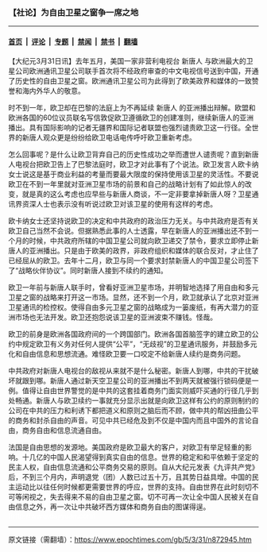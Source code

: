 ### 【社论】为自由卫星之窗争一席之地

---

#### [首页](../../../..?n872945) &nbsp;|&nbsp; [评论](../../../../../epoch-comment?n872945) &nbsp;|&nbsp; [专题](../../../../../epoch-special?n872945) &nbsp;|&nbsp; [禁闻](../../../../../epoch-news?n872945) &nbsp;|&nbsp; [禁书](../../../../../books?n872945) &nbsp;|&nbsp; [翻墙](https://github.com/gfw-breaker/nogfw/blob/master/README.md?n872945)


<div class="post_content" id="artbody" itemprop="articleBody">
 <!-- article content begin -->
 <p>
  【大纪元3月31日讯】去年五月，美国一家非营利电视台
  <ok href="https://www.epochtimes.com/gb/tag/%E6%96%B0%E5%94%90%E4%BA%BA.html">
   新唐人
  </ok>
  与欧洲最大的卫星公司欧洲通讯卫星公司联手首次将不经政府审查的中文电视信号送到中国，开通了历史性的自由卫星之窗。欧洲通讯卫星公司为此得到了欧美政界和媒体的一致赞誉和海内外华人的敬意。
 </p>
 <p>
  时不到一年，欧卫却在巴黎的法庭上为不再延续
  <ok href="https://www.epochtimes.com/gb/tag/%E6%96%B0%E5%94%90%E4%BA%BA.html">
   新唐人
  </ok>
  的亚洲播出辩解。欧盟和欧洲各国的60位议员联名写信敦促欧卫遵循欧卫的创建准则，继续新唐人的亚洲播出。具有国际影响的记者无疆界和国际记者联盟也强烈谴责欧卫这一行径。全世界的新唐人观众更是纷纷给欧卫电话电传呼吁欧卫重新考虑。
 </p>
 <p>
  怎么回事呢？是什么让欧卫背弃自己的历史性成功之举而遭世人谴责呢？直到新唐人电视台把欧卫告上了巴黎法庭时，欧卫才对此事有了个说法。欧卫发言人欧卡纳女士说这是基于商业利益的考量而要最大限度的保持使用该卫星的灵活性。不要说欧卫在不到一年里就对亚洲卫星市场的前景和自己的战略计划有了如此惊人的改变，就是真的这么考虑也应早些与新唐人商谈，不一定非要拿掉新唐人呀？卫星通讯界资深人士也表示没有听说过欧卫对该卫星的使用有这样的考虑。
 </p>
 <p>
  欧卡纳女士还坚持说欧卫的决定和中共政府的政治压力无关。与中共政府是否有关欧卫自己当然不会说。但据熟悉此事的人士透露，早在新唐人的亚洲播出还不到一个月的时候，中共政府所辖的中国卫星公司就向欧卫递交了禁令，要求立即停止新唐人的亚洲播出。只是由于欧美的政界，非政府组织和媒体的联合反对，才止住了已经屈从的欧卫。去年十二月，欧卫与同一个要求封禁新唐人的中国卫星公司签下了“战略伙伴协议”。同时新唐人接到不续约的通知。
 </p>
 <p>
  欧卫一年前与新唐人联手时，曾看好亚洲卫星市场，并明智地选择了用自由和多元卫星之窗的战略来打开这一市场。显然，还不到一个月，欧卫就承认了北京对亚洲卫星通讯的检控权。使得自由多元卫星之窗的战略成为一篓废纸，有再大潜力的亚洲市场也无法开发。欧卫还抱怨说该卫星的亚洲波束不赚钱。怪哉。
 </p>
 <p>
  欧卫的前身是欧洲各国政府间的一个跨国部门。欧洲各国首脑签字的建立欧卫的公约中规定欧卫有义务对任何人提供“公平”，“无歧视”的卫星通讯服务，并鼓励多元化和自由信息和思想流通。难怪欧卫要一口咬定不给新唐人续约是商务问题。
 </p>
 <p>
  中共政府对新唐人电视台的敌视从来就不是什么秘密。新唐人到哪，中共的干扰破坏就跟到哪。新唐人通过新天空卫星公司的亚洲播出不到两天就被强行锁码便是一例。值得让自由世界警觉的是中共的这套挂着商务门面实则威吓买通的行径几乎到处畅通。新唐人与欧卫续约一事就充分显示出就是向欧卫这样有公约的原则制约的公司在中共的压力和利诱下都把道义和原则之脑后而不顾，做中共的帮凶扭曲公平的商务和封杀自由的声音。可见中共已经危及到不仅是中国内而且中国外的言论自由，商务自由和信息流通自由。
 </p>
 <p>
  法国是自由思想的发源地。美国政府是欧卫最大的客户，对欧卫有举足轻重的影响。十几亿的中国人民渴望得到真实自由的信息。世界的稳定和和平依赖于坚定的民主人权，自由信息流通和公平商务交易的原则。自从大纪元发表《九评共产党》后，不到三个月内，声明退党（团）人数已过五十万，且其势日益具增。中国的民主运动比以往任何时候都更需要世界的呼应，世界的支持。自由世界在此时刻切不可等闲视之，失去得来不易的自由卫星之窗。切不可再一次让全中国人民被关在自由信息之外，再一次让中共破坏西方媒体和商务自由的图谋得逞。
  <font color="#ffffff">
   (http://www.dajiyuan.com)
  </font>
 </p>
 <!-- article content end -->
 <div id="below_article_ad">
 </div>
</div>


---

原文链接（需翻墙）：https://www.epochtimes.com/gb/5/3/31/n872945.htm